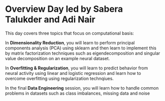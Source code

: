 # Overview Day led by Sabera Talukder and Adi Nair

This day covers three topics that focus on computational basis: 

In **Dimensionality Reduction**, you will learn to perform principal components analysis (PCA) using sklearn and then learn to implement this by matrix factorization techniques such as eigendecomposition and singular value decomposition on an example neural dataset.

In **Overfitting & Regularization**, you will learn to predict behavior from neural activity using linear and logistic regression and learn how to overcome overfitting using regularization technqiues. 

In the final **Data Engineering** session, you will learn how to handle common problems in datasets such as class imbalances, missing data and noise
